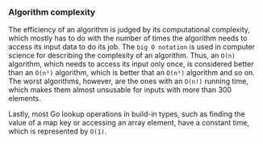 ### Algorithm complexity
The efficiency of an algorithm is judged by its computational complexity, which mostly has to do with the number of times the algorithm needs to access its input data to do its job. The `big O notation` is used in computer science for describing the complexity of an algorithm. Thus, an `O(n)` algorithm, which needs to access its input only once, is considered better than an `O(n²)` algorithm, which is better that an `O(n³)` algorithm and so on. The worst algorithms, however, are the ones with an `O(n!)` running time, which makes them almost unsusable for inputs with more than 300 elements.

Lastly, most Go lookup operations in build-in types, such as finding the value of a map key or accessing an array element, have a constant time, which is represented by `O(1)`.